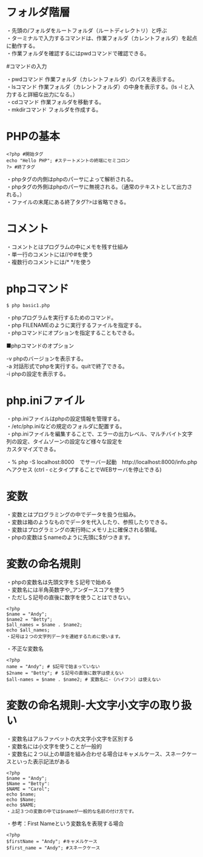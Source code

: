 # フォルダ階層

・先頭の/フォルダをルートフォルダ（ルートディレクトリ）と呼ぶ  
・ターミナルで入力するコマンドは、作業フォルダ（カレントフォルダ）を起点に動作する。  
・作業フォルダを確認するにはpwdコマンドで確認できる。  

#コマンドの入力

・pwdコマンド 作業フォルダ（カレントフォルダ）のパスを表示する。  
・lsコマンド 作業フォルダ（カレントフォルダ）の中身を表示する。(ls -l と入力すると詳細な出力になる。）    
・cdコマンド 作業フォルダを移動する。  
・mkdirコマンド フォルダを作成する。  

# PHPの基本

    <?php #開始タグ
    echo "Hello PHP"; #ステートメントの終端にセミコロン
    ?> #終了タグ

・phpタグの内側はphpのパーサによって解析される。  
・phpタグの外側はphpのパーサに無視される。（通常のテキストとして出力される。）  
・ファイルの末尾にある終了タグ?>は省略できる。  

# コメント

・コメントとはプログラムの中にメモを残す仕組み  
・単一行のコメントには//や#を使う  
・複数行のコメントには/* */を使う

# phpコマンド

    $ php basic1.php

・phpプログラムを実行するためのコマンド。  
・php FILENAMEのように実行するファイルを指定する。  
・phpコマンドにオプションを指定することもできる。  

■phpコマンドのオプション

-v phpのバージョンを表示する。  
-a 対話形式でphpを実行する。quitで終了できる。  
-i phpの設定を表示する。  

# php.iniファイル

・php.iniファイルはphpの設定情報を管理する。  
・/etc/php.iniなどの規定のフォルダに配置する。  
・php.iniファイルを編集することで、エラーの出力レベル、マルチバイト文字列の設定、タイムゾーンの設定など様々な設定を  
カスタマイズできる。    

・% php -S localhost:8000　でサーバー起動　http://localhost:8000/info.php  
へアクセス (ctrl - cとタイプすることでWEBサーバを停止できる)

# 変数

・変数とはプログラミングの中でデータを扱う仕組み。  
・変数は箱のようなものでデータを代入したり、参照したりできる。  
・変数はプログラミングの実行時にメモリ上に確保される領域。  
・phpの変数は＄nameのように先頭に$がつきます。  

# 変数の命名規則

・phpの変数名は先頭文字を＄記号で始める  
・変数名には半角英数字や_アンダースコアを使う  
・ただし＄記号の直後に数字を使うことはできない。  

    <?php
    $name = "Andy";
    $name2 = "Betty";
    $all_names = $name . $name2;
    echo $all_names;
    ・記号は２つの文字列データを連結するために使います。

・不正な変数名

    <?php
    name = "Andy"; # $記号で始まっていない
    $2name = "Betty"; # ＄記号の直後に数字は使えない
    $all-names = $name . $name2; # 変数名に-（ハイフン）は使えない

# 変数の命名規則-大文字小文字の取り扱い

・変数名はアルファベットの大文字小文字を区別する  
・変数名には小文字を使うことが一般的  
・変数名に２つ以上の単語を組み合わせる場合はキャメルケース、スネークケースといった表示記法がある  

    <?php
    $name = "Andy";
    $Name = "Betty":
    $NAME = "Carol";
    echo $name;
    echo $Name;
    echo $NAME;
    ・上記３つの変数の中では$nameが一般的な名前の付け方です。

・参考：First Nameという変数名を表現する場合

    <?php
    $firstName = "Andy"; #キャメルケース
    $first_name = "Andy"; #スネークケース

